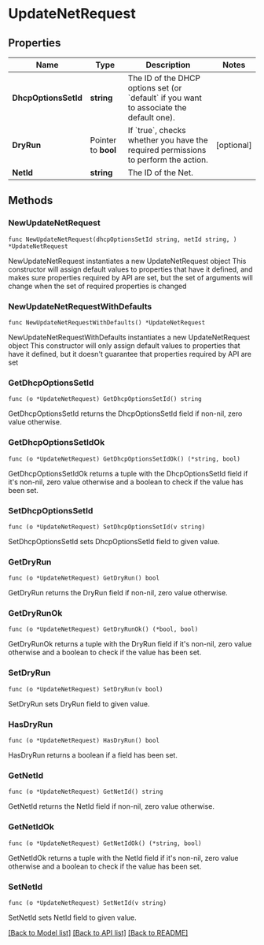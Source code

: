 # UpdateNetRequest

## Properties

Name | Type | Description | Notes
------------ | ------------- | ------------- | -------------
**DhcpOptionsSetId** | **string** | The ID of the DHCP options set (or &#x60;default&#x60; if you want to associate the default one). | 
**DryRun** | Pointer to **bool** | If &#x60;true&#x60;, checks whether you have the required permissions to perform the action. | [optional] 
**NetId** | **string** | The ID of the Net. | 

## Methods

### NewUpdateNetRequest

`func NewUpdateNetRequest(dhcpOptionsSetId string, netId string, ) *UpdateNetRequest`

NewUpdateNetRequest instantiates a new UpdateNetRequest object
This constructor will assign default values to properties that have it defined,
and makes sure properties required by API are set, but the set of arguments
will change when the set of required properties is changed

### NewUpdateNetRequestWithDefaults

`func NewUpdateNetRequestWithDefaults() *UpdateNetRequest`

NewUpdateNetRequestWithDefaults instantiates a new UpdateNetRequest object
This constructor will only assign default values to properties that have it defined,
but it doesn't guarantee that properties required by API are set

### GetDhcpOptionsSetId

`func (o *UpdateNetRequest) GetDhcpOptionsSetId() string`

GetDhcpOptionsSetId returns the DhcpOptionsSetId field if non-nil, zero value otherwise.

### GetDhcpOptionsSetIdOk

`func (o *UpdateNetRequest) GetDhcpOptionsSetIdOk() (*string, bool)`

GetDhcpOptionsSetIdOk returns a tuple with the DhcpOptionsSetId field if it's non-nil, zero value otherwise
and a boolean to check if the value has been set.

### SetDhcpOptionsSetId

`func (o *UpdateNetRequest) SetDhcpOptionsSetId(v string)`

SetDhcpOptionsSetId sets DhcpOptionsSetId field to given value.


### GetDryRun

`func (o *UpdateNetRequest) GetDryRun() bool`

GetDryRun returns the DryRun field if non-nil, zero value otherwise.

### GetDryRunOk

`func (o *UpdateNetRequest) GetDryRunOk() (*bool, bool)`

GetDryRunOk returns a tuple with the DryRun field if it's non-nil, zero value otherwise
and a boolean to check if the value has been set.

### SetDryRun

`func (o *UpdateNetRequest) SetDryRun(v bool)`

SetDryRun sets DryRun field to given value.

### HasDryRun

`func (o *UpdateNetRequest) HasDryRun() bool`

HasDryRun returns a boolean if a field has been set.

### GetNetId

`func (o *UpdateNetRequest) GetNetId() string`

GetNetId returns the NetId field if non-nil, zero value otherwise.

### GetNetIdOk

`func (o *UpdateNetRequest) GetNetIdOk() (*string, bool)`

GetNetIdOk returns a tuple with the NetId field if it's non-nil, zero value otherwise
and a boolean to check if the value has been set.

### SetNetId

`func (o *UpdateNetRequest) SetNetId(v string)`

SetNetId sets NetId field to given value.



[[Back to Model list]](../README.md#documentation-for-models) [[Back to API list]](../README.md#documentation-for-api-endpoints) [[Back to README]](../README.md)


